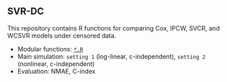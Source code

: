 ## SVR-DC

This repository contains R functions for comparing Cox, IPCW, SVCR, and WCSVR models under censored data.

- Modular functions: [`*.R`](https://github.com/Seonyoung-August-CHOI/SVR-DC)
- Main simulation: `setting 1` (log-linear, c-independent), `setting 2` (nonlinear, c-independent)
- Evaluation: NMAE, C-index
